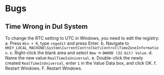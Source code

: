 # Bugs

## Time Wrong in Dul System

To change the RTC setting to UTC in Windows, you need to edit the registry:
a. Press `Win + R`, type `regedit` and press Enter.
b. Navigate to `HKEY_LOCAL_MACHINE\System\CurrentControlSet\Control\TimeZoneInformation`.
c. Right-click the blank area and select `New` -> `DWORD (32-bit) Value`.
d. Name the new value `RealTimeIsUniversal`.
e. Double-click the newly created `RealTimeIsUniversal`, enter `1` in the Value Data box, and click OK.
f. Restart Windows. F. Restart Windows.
